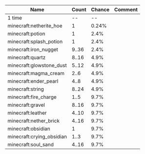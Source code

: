 | Name                      | Count | Chance | Comment |
| ------------------------- | ----- | ------ | ------- |
| 1 time                    |    -- |     -- |         |
| minecraft:netherite_hoe   |     1 |  0.24% |         |
| minecraft:potion          |     1 |   2.4% |         |
| minecraft:splash_potion   |     1 |   2.4% |         |
| minecraft:iron_nugget     | 9..36 |   2.4% |         |
| minecraft:quartz          | 8..16 |   4.9% |         |
| minecraft:glowstone_dust  | 5..12 |   4.9% |         |
| minecraft:magma_cream     |  2..6 |   4.9% |         |
| minecraft:ender_pearl     |  4..8 |   4.9% |         |
| minecraft:string          | 8..24 |   4.9% |         |
| minecraft:fire_charge     |  1..5 |   9.7% |         |
| minecraft:gravel          | 8..16 |   9.7% |         |
| minecraft:leather         | 4..10 |   9.7% |         |
| minecraft:nether_brick    | 4..16 |   9.7% |         |
| minecraft:obsidian        |     1 |   9.7% |         |
| minecraft:crying_obsidian |  1..3 |   9.7% |         |
| minecraft:soul_sand       | 4..16 |   9.7% |         |